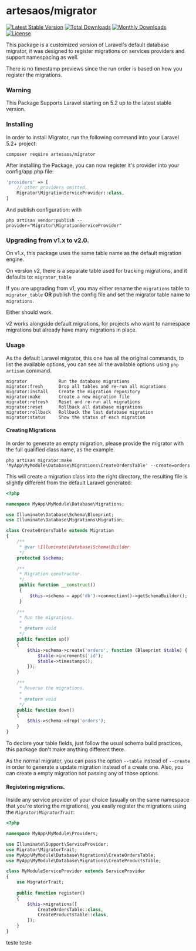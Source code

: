 # artesaos/migrator

[![Latest Stable Version](https://poser.pugx.org/artesaos/migrator/v/stable)](https://packagist.org/packages/artesaos/migrator) [![Total Downloads](https://poser.pugx.org/artesaos/migrator/downloads)](https://packagist.org/packages/artesaos/migrator) [![Monthly Downloads](https://poser.pugx.org/artesaos/migrator/d/monthly)](https://packagist.org/packages/artesaos/migrator) [![License](https://poser.pugx.org/artesaos/migrator/license)](https://packagist.org/packages/artesaos/migrator)

This package is a customized version of Laravel's default database migrator, it was designed to register migrations on services providers and support namespacing as well.

There is no timestamp previews since the run order is based on how you register the migrations.

### Warning
This Package Supports Laravel starting on 5.2 up to the latest stable version.

### Installing

In order to install Migrator, run the following command into your Laravel 5.2+ project:

```
composer require artesaos/migrator
```

After installing the Package, you can now register it's provider into your config/app.php file:

```php
'providers' => [
    // other providers omitted.
    Migrator\MigrationServiceProvider::class,
]
```

And publish configuration: with

```
php artisan vendor:publish --provider="Migrator\MigrationServiceProvider"
```

### Upgrading from v1.x to v2.0.

On v1.x, this package uses the same table name as the default migration engine.

On version v2, there is a separate table used for tracking migrations, and it defaults to: `migrator_table`

If you are upgrading from v1, you may either rename the `migrations` table to `migrator_table` **OR**
publish the config file and set the migrator table name to `migrations`.

Either should work.

v2 works alongside default migrations, for projects who want to namespace migrations
but already have many migrations in place.

### Usage

As the default Laravel migrator, this one has all the original commands, to list the available options, you can see all the available options using `php artisan` command.

```
migrator            Run the database migrations
migrator:fresh      Drop all tables and re-run all migrations
migrator:install    Create the migration repository
migrator:make       Create a new migration file
migrator:refresh    Reset and re-run all migrations
migrator:reset      Rollback all database migrations
migrator:rollback   Rollback the last database migration
migrator:status     Show the status of each migration
```




#### Creating Migrations

In order to generate an empty migration, please provide the migrator with the full qualified class name, as the example.

`php artisan migrator:make 'MyApp\MyModule\Database\Migrations\CreateOrdersTable' --create=orders`

This will create a migration class into the right directory, the resulting file is slightly different from the default Laravel generated:

```php
<?php

namespace MyApp\MyModule\Database\Migrations;

use Illuminate\Database\Schema\Blueprint;
use Illuminate\Database\Migrations\Migration;

class CreateOrdersTable extends Migration
{
    /**
     * @var \Illuminate\Database\Schema\Builder
     */
    protected $schema;

    /**
     * Migration constructor.
     */
     public function __construct()
     {
         $this->schema = app('db')->connection()->getSchemaBuilder();
     }

    /**
     * Run the migrations.
     *
     * @return void
     */
    public function up()
    {
        $this->schema->create('orders', function (Blueprint $table) {
            $table->increments('id');
            $table->timestamps();
        });
    }

    /**
     * Reverse the migrations.
     *
     * @return void
     */
    public function down()
    {
        $this->schema->drop('orders');
    }
}
```

To declare your table fields, just follow the usual schema build practices, this package don't make anything different there.

As the normal migrator, you can pass the option `--table` instead of `--create` in order to generate a update migration instead of a create one. Also, you can create a empty migration not passing any of those options.

#### Registering migrations.

Inside any service provider of your choice (usually on the same namespace that you're storing the migrations), you easily register the migrations using the *`Migrator\MigratorTrait`*:

```php
<?php

namespace MyApp\MyModule\Providers;

use Illuminate\Support\ServiceProvider;
use Migrator\MigratorTrait;
use MyApp\MyModule\Database\Migrations\CreateOrdersTable;
use MyApp\MyModule\Database\Migrations\CreateProductsTable;

class MyModuleServiceProvider extends ServiceProvider
{
    use MigratorTrait;
    
    public function register()
    {
        $this->migrations([
            CreateOrdersTable::class,
            CreateProductsTable::class,
        ]);
    }
}
```


teste
teste
